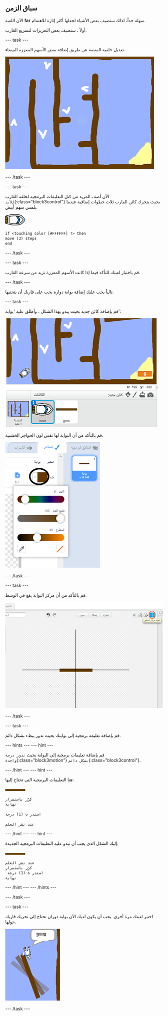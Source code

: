 ## سباق الزمن

الآن اللعبة **far** سهلة جداً، لذلك ستضيف بعض الأشياء لجعلها أكثر إثارة للاهتمام.

أولاً ، ستضيف بعض التعزيزات لتسريع القارب.

\--- task \---

تعديل خلفية المنصة عن طريق إضافة بعض الأسهم المعززة البيضاء.

![لقطة الشاشة](images/boat-boost.png)

\--- /task \---

\--- task \---

الآن أضف المزيد من كتل التعليمات البرمجية لحلقة القارب `للأبد`{:class="block3control"} بحيث يتحرك كائن القارب ثلاث خطوات إضافية عندما يلمس سهم أبيض.

![كائن القارب](images/boat_resize.png)

```blocks3
if <touching color [#FFFFFF] ?> then
move (3) steps
end
```

\--- /task \---

\--- task \---

قم باختبار لعبتك للتأكد فيما إذا كانت الأسهم المعززة تزيد من سرعة القارب.

\--- /task \---

تالياً يجب عليك إضافة بوابة دوارة يجب على قاربك أن يتجنبها.

\--- task \---

قم بإضافة كائن جديد بحيث يبدو بهذا الشكل ، وأطلق عليه 'بوابة':

![لقطة الشاشة](images/boat-gate.png)

قم بالتأكد من أن البوابة لها نفس لون الحواجز الخشبية.

![لقطة الشاشة](images/brown-hsv.png)

\--- /task \---

\--- task \---

قم بالتأكد من أن مركز البوابة يقع في الوسط.

![لقطة الشاشة](images/boat-center.png)

\--- /task \---

\--- task \---

قم بإضافة تعليمة برمجية إلى بوابتك بحيث تدور ببطء بشكل دائم.

\--- hints \--- \--- hint \---

قم بإضافة تعليمات برمجية إلى البوابة بحيث `تدور درجة واحدة`{:class="block3motion"} `بشكل دائم`{:class="block3control"}.

\--- /hint \--- \--- hint \---

هنا التعليمات البرمجية التي تحتاج إليها:

![بوابة](images/gate.png)

```blocks3
كرِّر باستمرار
نهاية

استدر ↻ (1) درجة

عند نقر العلم
```

\--- /hint \--- \--- hint \---

إليك الشكل الذي يجب أن تبدو عليه التعليمات البرمجية الجديدة:

![بوابة](images/gate.png)

```blocks3
عند نقر العلم
كرِّر باستمرار 
 استدر ↻ (1) درجة
نهاية
```

\--- /hint \--- \--- /hints \---

\--- /task \---

\--- task \---

اختبر لعبتك مرة أخرى. يجب أن يكون لديك الآن بوابة دوران تحتاج إلى تحريك قاربك حولها.

![لقطة الشاشة](images/boat-gate-test.png)

\--- /task \---